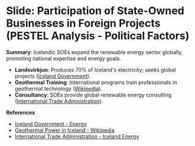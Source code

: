 
# Slide: Participation of State-Owned Businesses in Foreign Projects (PESTEL Analysis - Political Factors)

**Summary**: Icelandic SOEs expand the renewable energy sector globally, promoting national expertise and energy goals.

- **Landsvirkjun**: Produces 70% of Iceland's electricity; seeks global projects ([Iceland Government](https://www.government.is/topics/business-and-industry/energy/)).
- **Geothermal Training**: International programs train professionals in geothermal technology ([Wikipedia](https://en.wikipedia.org/wiki/Geothermal_power_in_Iceland)).
- **Consultancy**: SOEs provide global renewable energy consulting ([International Trade Administration](https://www.trade.gov/country-commercial-guides/iceland-energy)).

**References**
- [Iceland Government - Energy](https://www.government.is/topics/business-and-industry/energy/)
- [Geothermal Power in Iceland - Wikipedia](https://en.wikipedia.org/wiki/Geothermal_power_in_Iceland)
- [International Trade Administration - Iceland Energy](https://www.trade.gov/country-commercial-guides/iceland-energy)
